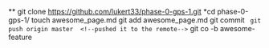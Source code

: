 ** git clone https://github.com/lukert33/phase-0-gps-1.git <!--cloned the rep-->
*cd phase-0-gps-1/  <!--entered that cloned repo-->
touch awesome_page.md <!--made the file-->
git add awesome_page.md  <!--staged the change-->
git commit  <!--committed it-->
` git push origin master  <!--pushed it to the remote-->`
git co -b awesome-feature  <!--made an awesome-feature branch-->